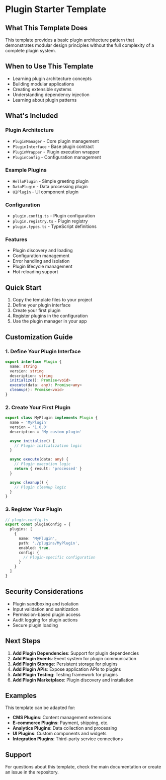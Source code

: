 # Plugin Starter Template

## What This Template Does

This template provides a basic plugin architecture pattern that demonstrates modular design principles without the full complexity of a complete plugin system.

## When to Use This Template

- Learning plugin architecture concepts
- Building modular applications
- Creating extensible systems
- Understanding dependency injection
- Learning about plugin patterns

## What's Included

### Plugin Architecture
- `PluginManager` - Core plugin management
- `PluginInterface` - Base plugin contract
- `PluginWrapper` - Plugin execution wrapper
- `PluginConfig` - Configuration management

### Example Plugins
- `HelloPlugin` - Simple greeting plugin
- `DataPlugin` - Data processing plugin
- `UIPlugin` - UI component plugin

### Configuration
- `plugin.config.ts` - Plugin configuration
- `plugin.registry.ts` - Plugin registry
- `plugin.types.ts` - TypeScript definitions

### Features
- Plugin discovery and loading
- Configuration management
- Error handling and isolation
- Plugin lifecycle management
- Hot reloading support

## Quick Start

1. Copy the template files to your project
2. Define your plugin interface
3. Create your first plugin
4. Register plugins in the configuration
5. Use the plugin manager in your app

## Customization Guide

### 1. Define Your Plugin Interface

```typescript
export interface Plugin {
  name: string
  version: string
  description: string
  initialize(): Promise<void>
  execute(data: any): Promise<any>
  cleanup(): Promise<void>
}
```

### 2. Create Your First Plugin

```typescript
export class MyPlugin implements Plugin {
  name = 'MyPlugin'
  version = '1.0.0'
  description = 'My custom plugin'

  async initialize() {
    // Plugin initialization logic
  }

  async execute(data: any) {
    // Plugin execution logic
    return { result: 'processed' }
  }

  async cleanup() {
    // Plugin cleanup logic
  }
}
```

### 3. Register Your Plugin

```typescript
// plugin.config.ts
export const pluginConfig = {
  plugins: [
    {
      name: 'MyPlugin',
      path: './plugins/MyPlugin',
      enabled: true,
      config: {
        // Plugin-specific configuration
      }
    }
  ]
}
```

## Security Considerations

- Plugin sandboxing and isolation
- Input validation and sanitization
- Permission-based plugin access
- Audit logging for plugin actions
- Secure plugin loading

## Next Steps

1. **Add Plugin Dependencies**: Support for plugin dependencies
2. **Add Plugin Events**: Event system for plugin communication
3. **Add Plugin Storage**: Persistent storage for plugins
4. **Add Plugin APIs**: Expose application APIs to plugins
5. **Add Plugin Testing**: Testing framework for plugins
6. **Add Plugin Marketplace**: Plugin discovery and installation

## Examples

This template can be adapted for:
- **CMS Plugins**: Content management extensions
- **E-commerce Plugins**: Payment, shipping, etc.
- **Analytics Plugins**: Data collection and processing
- **UI Plugins**: Custom components and widgets
- **Integration Plugins**: Third-party service connections

## Support

For questions about this template, check the main documentation or create an issue in the repository.

